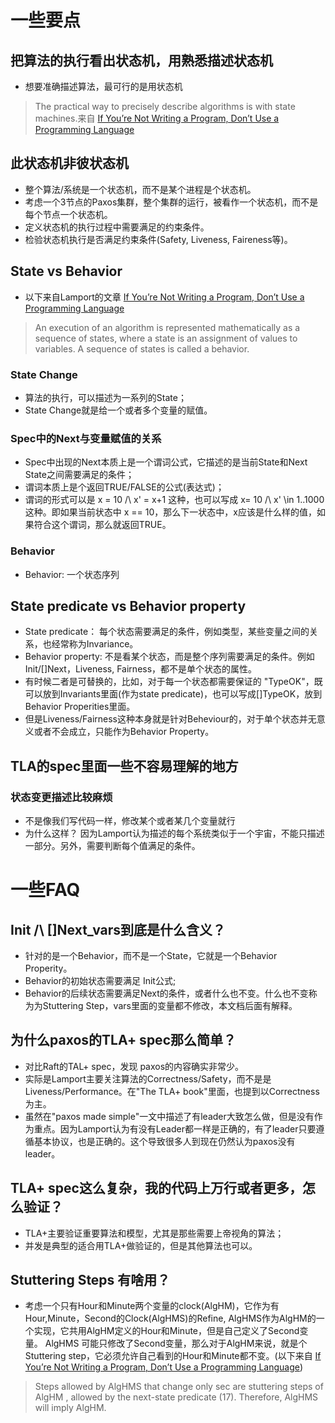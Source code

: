 # 一些要点

## 把算法的执行看出状态机，用熟悉描述状态机
-  想要准确描述算法，最可行的是用状态机
> The practical way to precisely describe algorithms is with state machines.来自 [If You’re Not Writing a Program, Don’t Use a Programming Language](http://bulletin.eatcs.org/index.php/beatcs/article/view/539/532)

## 此状态机非彼状态机
- 整个算法/系统是一个状态机，而不是某个进程是个状态机。
- 考虑一个3节点的Paxos集群，整个集群的运行，被看作一个状态机，而不是每个节点一个状态机。
- 定义状态机的执行过程中需要满足的约束条件。
- 检验状态机执行是否满足约束条件(Safety, Liveness, Faireness等)。

## State vs Behavior
- 以下来自Lamport的文章 [If You’re Not Writing a Program, Don’t Use a Programming Language](http://bulletin.eatcs.org/index.php/beatcs/article/view/539/532)
> An execution of an algorithm is represented mathematically as a sequence of states, where a state is an assignment of values to variables. A sequence of states is called a behavior. 

### State Change
- 算法的执行，可以描述为一系列的State；
- State Change就是给一个或者多个变量的赋值。

### Spec中的Next与变量赋值的关系
- Spec中出现的Next本质上是一个谓词公式，它描述的是当前State和Next State之间需要满足的条件；
- 谓词本质上是个返回TRUE/FALSE的公式(表达式)；
- 谓词的形式可以是 x = 10 /\ x' = x+1 这种，也可以写成 x= 10 /\ x' \in  1..1000 这种。即如果当前状态中 x == 10，那么下一状态中，x应该是什么样的值，如果符合这个谓词，那么就返回TRUE。

### Behavior
- Behavior: 一个状态序列

## State predicate vs Behavior property
- State predicate： 每个状态需要满足的条件，例如类型，某些变量之间的关系，也经常称为Invariance。
- Behavior property: 不是看某个状态，而是整个序列需要满足的条件。例如Init/\[]Next，Liveness, Fairness，都不是单个状态的属性。
- 有时候二者是可替换的，比如，对于每一个状态都需要保证的 "TypeOK"，既可以放到Invariants里面(作为state predicate)，也可以写成[]TypeOK，放到 Behavior Properities里面。
- 但是Liveness/Fairness这种本身就是针对Beheviour的，对于单个状态并无意义或者不会成立，只能作为Behavior Property。

## TLA的spec里面一些不容易理解的地方
### 状态变更描述比较麻烦
- 不是像我们写代码一样，修改某个或者某几个变量就行
- 为什么这样？ 因为Lamport认为描述的每个系统类似于一个宇宙，不能只描述一部分。另外，需要判断每个值满足的条件。


# 一些FAQ

## Init /\ []Next_vars到底是什么含义？
- 针对的是一个Behavior，而不是一个State，它就是一个Behavior Properity。
- Behavior的初始状态需要满足 Init公式;
- Behavior的后续状态需要满足Next的条件，或者什么也不变。什么也不变称为为Stuttering Step，vars里面的变量都不修改，本文档后面有解释。

## 为什么paxos的TLA+ spec那么简单？
- 对比Raft的TAL+ spec，发现 paxos的内容确实非常少。
- 实际是Lamport主要关注算法的Correctness/Safety，而不是是Liveness/Performance。在"The TLA+ book"里面，也提到以Correctness为主。
- 虽然在"paxos made simple"一文中描述了有leader大致怎么做，但是没有作为重点。因为Lamport认为有没有Leader都一样是正确的，有了leader只要遵循基本协议，也是正确的。这个导致很多人到现在仍然认为paxos没有leader。

## TLA+ spec这么复杂，我的代码上万行或者更多，怎么验证？
- TLA+主要验证重要算法和模型，尤其是那些需要上帝视角的算法；
- 并发是典型的适合用TLA+做验证的，但是其他算法也可以。

## Stuttering Steps 有啥用？
- 考虑一个只有Hour和Minute两个变量的clock(AlgHM)，它作为有Hour,Minute，Second的Clock(AlgHMS)的Refine, AlgHMS作为AlgHM的一个实现，它共用AlgHM定义的Hour和Minute，但是自己定义了Second变量。 AlgHMS 可能只修改了Second变量，那么对于AlgHM来说，就是个Stuttering step，它必须允许自己看到的Hour和Minute都不变。(以下来自 [If You’re Not Writing a Program, Don’t Use a Programming Language](http://bulletin.eatcs.org/index.php/beatcs/article/view/539/532))
> Steps allowed by AlgHMS that change only sec are stuttering steps of AlgHM , allowed by the next-state predicate (17). Therefore, AlgHMS will imply AlgHM. 

